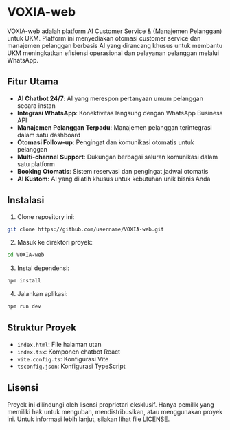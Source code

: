 # VOXIA-web

VOXIA-web adalah platform AI Customer Service & (Manajemen Pelanggan) untuk UKM. Platform ini menyediakan otomasi customer service dan manajemen pelanggan berbasis AI yang dirancang khusus untuk membantu UKM meningkatkan efisiensi operasional dan pelayanan pelanggan melalui WhatsApp.

## Fitur Utama

- **AI Chatbot 24/7**: AI yang merespon pertanyaan umum pelanggan secara instan
- **Integrasi WhatsApp**: Konektivitas langsung dengan WhatsApp Business API
- **Manajemen Pelanggan Terpadu**: Manajemen pelanggan terintegrasi dalam satu dashboard
- **Otomasi Follow-up**: Pengingat dan komunikasi otomatis untuk pelanggan
- **Multi-channel Support**: Dukungan berbagai saluran komunikasi dalam satu platform
- **Booking Otomatis**: Sistem reservasi dan pengingat jadwal otomatis
- **AI Kustom**: AI yang dilatih khusus untuk kebutuhan unik bisnis Anda

## Instalasi

1. Clone repository ini:
```bash
git clone https://github.com/username/VOXIA-web.git
```

2. Masuk ke direktori proyek:
```bash
cd VOXIA-web
```

3. Instal dependensi:
```bash
npm install
```

4. Jalankan aplikasi:
```bash
npm run dev
```

## Struktur Proyek

- `index.html`: File halaman utan
- `index.tsx`: Komponen chatbot React
- `vite.config.ts`: Konfigurasi Vite
- `tsconfig.json`: Konfigurasi TypeScript

## Lisensi

Proyek ini dilindungi oleh lisensi proprietari eksklusif. Hanya pemilik yang memiliki hak untuk mengubah, mendistribusikan, atau menggunakan proyek ini. Untuk informasi lebih lanjut, silakan lihat file LICENSE.